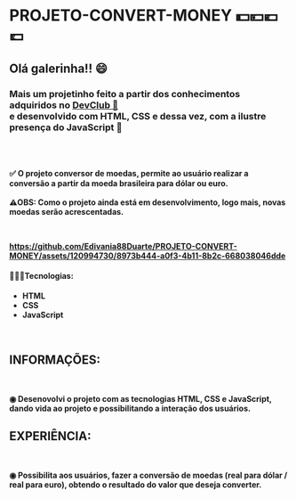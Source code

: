 # PROJETO-CONVERT-MONEY 💵💴💶💷

<h2>Olá galerinha!! 😄</h2>



<h3> Mais um projetinho feito a partir dos conhecimentos adquiridos no <a href="http://rodolfomori.com.br/devclub">DevClub 🥑 </a> <br> e desenvolvido com HTML, CSS e dessa vez, com a ilustre presença do <strong>JavaScript<strong> 🚀 </h3>
  <br>
  <br>

<p>✅ O projeto <strong>conversor de moedas</strong>, permite ao usuário realizar a conversão a partir da moeda brasileira para dólar ou euro.
<br>  
<br>
<b>⚠️OBS:</b> Como o projeto ainda está em desenvolvimento, logo mais, novas moedas serão acrescentadas.
</p>
<br>


https://github.com/Edivania88Duarte/PROJETO-CONVERT-MONEY/assets/120994730/8973b444-a0f3-4b11-8b2c-668038046dde


<h4>👩🏼‍💻Tecnologias:</h4>

- HTML
- CSS
- JavaScript
<br>
<h2>INFORMAÇÕES:</h2>
<br>
<p> ◉ Desenovolvi o projeto com as tecnologias <strong>HTML</strong>, <strong>CSS</strong> e <strong>JavaScript</strong>, dando vida ao projeto e possibilitando a interação dos usuários.
<br>
<h2>EXPERIÊNCIA:</h2>
<br> 
<p> ◉ Possibilita aos usuários, fazer a conversão de moedas (real para dólar / real para euro), obtendo o resultado do valor que deseja converter.  </p>
